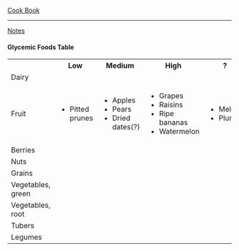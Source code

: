 [Cook Book](https://github.com/vmsmith/CookBook/blob/master/README.md)  

-----  

[Notes](https://github.com/vmsmith/CookBook/blob/master/notes.md)  

#### Glycemic Foods Table   

<table>
  <tr><th></th><th>Low</th><th>Medium</th><th>High</th><th>?</th></tr>
  <tr><td>Dairy</td><td></td><td></td><td></td><td></td></tr>
  <tr><td>Fruit</td><td><ul><li>Pitted prunes</td><td><ul><li>Apples<li>Pears<li>Dried dates(?)</td><td><ul><li>Grapes<li>Raisins<li>Ripe bananas<li>Watermelon</ul></td><td><ul><li>Melons<li>Plums</td></tr>
  <tr><td>Berries</td><td></td><td></td><td></td><td></td></tr>
  <tr><td>Nuts</td><td></td><td></td><td></td><td></td></tr>
  <tr><td>Grains</td><td></td><td></td><td></td><td></td></tr>
  <tr><td>Vegetables, green</td><td></td><td></td><td></td><td></td></tr>
  <tr><td>Vegetables, root</td><td></td><td></td><td></td><td></td></tr>
  <tr><td>Tubers</td><td></td><td></td><td></td><td></td></tr>  
  <tr><td>Legumes</td><td></td><td></td><td></td><td></td></tr>
</table>
